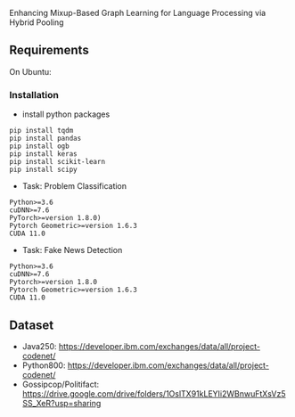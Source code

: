 Enhancing Mixup-Based Graph Learning for Language Processing via Hybrid Pooling

## Requirements
On Ubuntu:

### Installation
- install python packages
```shell
pip install tqdm
pip install pandas
pip install ogb
pip install keras
pip install scikit-learn
pip install scipy
```

- Task: Problem Classification

```shell
Python>=3.6
cuDNN>=7.6
PyTorch>=version 1.8.0) 
Pytorch Geometric>=version 1.6.3
CUDA 11.0
```

- Task: Fake News Detection
```shell
Python>=3.6
cuDNN>=7.6
Pytorch>=version 1.8.0
Pytorch Geometric>=version 1.6.3
CUDA 11.0
```

## Dataset
- Java250: https://developer.ibm.com/exchanges/data/all/project-codenet/
- Python800: https://developer.ibm.com/exchanges/data/all/project-codenet/
- Gossipcop/Politifact: https://drive.google.com/drive/folders/1OslTX91kLEYIi2WBnwuFtXsVz5SS_XeR?usp=sharing

